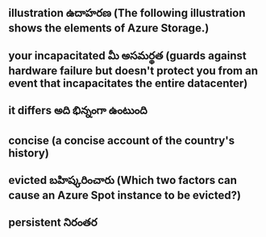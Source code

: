 ## illustration ఉదాహరణ (The following illustration shows the elements of Azure Storage.)
## your incapacitated మీ అసమర్థత (guards against hardware failure but doesn't protect you from an event that incapacitates the entire datacenter)
## it differs అది భిన్నంగా ఉంటుంది
## concise (a concise account of the country's history)
## evicted బహిష్కరించారు (Which two factors can cause an Azure Spot instance to be evicted?)
## persistent నిరంతర
